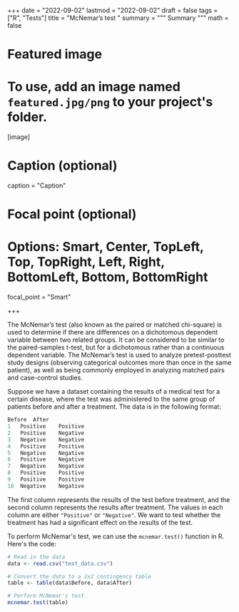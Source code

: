 +++
date = "2022-09-02"
lastmod = "2022-09-02"
draft = false
tags = ["R", "Tests"]
title = "McNemar’s test "
summary = """
Summary
"""
math = false

# Featured image
# To use, add an image named `featured.jpg/png` to your project's folder. 
[image]
  # Caption (optional)
  caption = "Caption"
  
  # Focal point (optional)
  # Options: Smart, Center, TopLeft, Top, TopRight, Left, Right, BottomLeft, Bottom, BottomRight
  focal_point = "Smart"

+++

The McNemar’s test (also known as the paired or matched chi-square) is used to determine if there are differences on a dichotomous dependent variable between two related groups. It can be considered to be similar to the paired-samples t-test, but for a dichotomous rather than a continuous dependent variable. The McNemar’s test is used to analyze pretest-posttest study designs (observing categorical outcomes more than once in the same patient), as well as being commonly employed in analyzing matched pairs and case-control studies.

Suppose we have a dataset containing the results of a medical test for a certain disease, where the test was administered to the same group of patients before and after a treatment. The data is in the following format:

```r
Before  After
1   Positive    Positive
2   Positive    Negative
3   Negative    Negative
4   Positive    Positive
5   Negative    Negative
6   Positive    Negative
7   Negative    Negative
8   Positive    Positive
9   Positive    Positive
10  Negative    Negative
```

The first column represents the results of the test before treatment, and the second column represents the results after treatment. The values in each column are either `"Positive"` or `"Negative"`. We want to test whether the treatment has had a significant effect on the results of the test.

To perform McNemar's test, we can use the `mcnemar.test()` function in R. Here's the code:

```r
# Read in the data
data <- read.csv("test_data.csv")

# Convert the data to a 2x2 contingency table
table <- table(data$Before, data$After)

# Perform McNemar's test
mcnemar.test(table)
```


